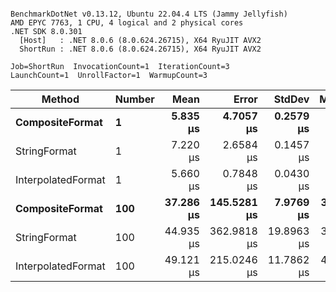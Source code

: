 ```

BenchmarkDotNet v0.13.12, Ubuntu 22.04.4 LTS (Jammy Jellyfish)
AMD EPYC 7763, 1 CPU, 4 logical and 2 physical cores
.NET SDK 8.0.301
  [Host]   : .NET 8.0.6 (8.0.624.26715), X64 RyuJIT AVX2
  ShortRun : .NET 8.0.6 (8.0.624.26715), X64 RyuJIT AVX2

Job=ShortRun  InvocationCount=1  IterationCount=3  
LaunchCount=1  UnrollFactor=1  WarmupCount=3  

```
| Method             | Number | Mean      | Error       | StdDev     | Median    | Min       | Max       | Allocated |
|------------------- |------- |----------:|------------:|-----------:|----------:|----------:|----------:|----------:|
| **CompositeFormat**    | **1**      |  **5.835 μs** |   **4.7057 μs** |  **0.2579 μs** |  **5.701 μs** |  **5.671 μs** |  **6.132 μs** |     **872 B** |
| StringFormat       | 1      |  7.220 μs |   2.6584 μs |  0.1457 μs |  7.173 μs |  7.103 μs |  7.383 μs |     896 B |
| InterpolatedFormat | 1      |  5.660 μs |   0.7848 μs |  0.0430 μs |  5.640 μs |  5.630 μs |  5.709 μs |     872 B |
| **CompositeFormat**    | **100**    | **37.286 μs** | **145.5281 μs** |  **7.9769 μs** | **32.770 μs** | **32.591 μs** | **46.496 μs** |   **14336 B** |
| StringFormat       | 100    | 44.935 μs | 362.9818 μs | 19.8963 μs | 33.623 μs | 33.273 μs | 67.908 μs |   16736 B |
| InterpolatedFormat | 100    | 49.121 μs | 215.0246 μs | 11.7862 μs | 42.849 μs | 41.797 μs | 62.718 μs |   14336 B |
